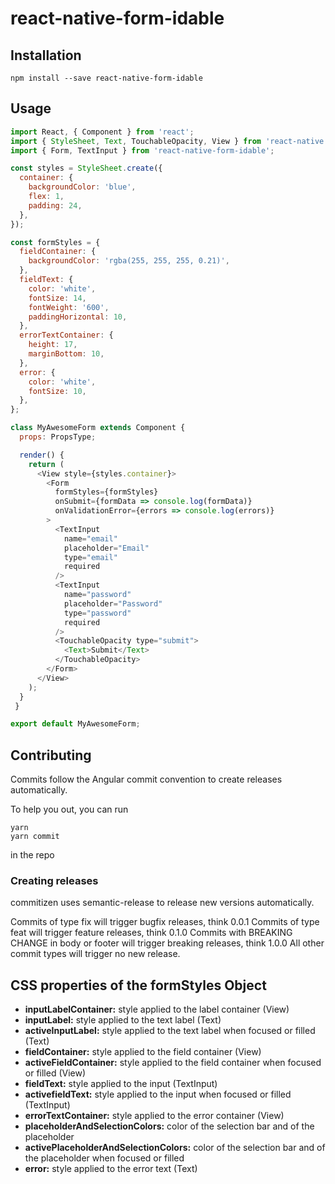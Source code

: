 # react-native-form-idable

## Installation

```
npm install --save react-native-form-idable
```

## Usage

```javascript
import React, { Component } from 'react';
import { StyleSheet, Text, TouchableOpacity, View } from 'react-native';
import { Form, TextInput } from 'react-native-form-idable';

const styles = StyleSheet.create({
  container: {
    backgroundColor: 'blue',
    flex: 1,
    padding: 24,
  },
});

const formStyles = {
  fieldContainer: {
    backgroundColor: 'rgba(255, 255, 255, 0.21)',
  },
  fieldText: {
    color: 'white',
    fontSize: 14,
    fontWeight: '600',
    paddingHorizontal: 10,
  },
  errorTextContainer: {
    height: 17,
    marginBottom: 10,
  },
  error: {
    color: 'white',
    fontSize: 10,
  },
};

class MyAwesomeForm extends Component {
  props: PropsType;

  render() {
    return (
      <View style={styles.container}>
        <Form
          formStyles={formStyles}
          onSubmit={formData => console.log(formData)}
          onValidationError={errors => console.log(errors)}
        >
          <TextInput
            name="email"
            placeholder="Email"
            type="email"
            required
          />
          <TextInput
            name="password"
            placeholder="Password"
            type="password"
            required
          />
          <TouchableOpacity type="submit">
            <Text>Submit</Text>
          </TouchableOpacity>
        </Form>
      </View>
    );
  }
 }

export default MyAwesomeForm;
```

## Contributing

Commits follow the Angular commit convention to create releases automatically.

To help you out, you can run
```
yarn
yarn commit
```
in the repo

### Creating releases

commitizen uses semantic-release to release new versions automatically.

Commits of type fix will trigger bugfix releases, think 0.0.1
Commits of type feat will trigger feature releases, think 0.1.0
Commits with BREAKING CHANGE in body or footer will trigger breaking releases, think 1.0.0
All other commit types will trigger no new release.

## CSS properties of the formStyles Object

- **inputLabelContainer:** style applied to the label container (View)
- **inputLabel:** style applied to the text label (Text)
- **activeInputLabel:** style applied to the text label when focused or filled (Text)
- **fieldContainer:** style applied to the field container (View)
- **activeFieldContainer:** style applied to the field container when focused or filled (View)
- **fieldText:** style applied to the input (TextInput)
- **activefieldText:** style applied to the input when focused or filled (TextInput)
- **errorTextContainer:** style applied to the error container (View)
- **placeholderAndSelectionColors:** color of the selection bar and of the placeholder
- **activePlaceholderAndSelectionColors:** color of the selection bar and of the placeholder when focused or filled
- **error:** style applied to the error text (Text)
